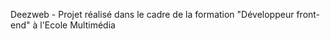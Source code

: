 Deezweb - Projet réalisé dans le cadre de la formation "Développeur front-end" à l'Ecole Multimédia
